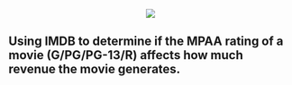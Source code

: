 <p align = "center"> 
  <img src = "https://github.com/Luz-Dobbins/Movie-Database/assets/123646377/cb2d6f4b-7ec6-470e-ad91-22d4fd2306c3.png">
</p>

## Using IMDB to determine if the MPAA rating of a movie (G/PG/PG-13/R) affects how much revenue the movie generates.
